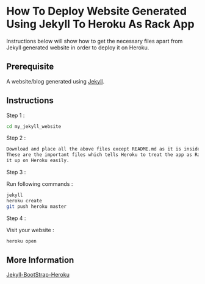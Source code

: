 # How To Deploy Website Generated Using Jekyll To Heroku As Rack App

Instructions below will show how to get the necessary files apart from Jekyll generated website in order to deploy it on Heroku.

## Prerequisite

A website/blog generated using [Jekyll](https://github.com/mojombo/jekyll).

## Instructions

Step 1 : 
```bash
cd my_jekyll_website

```
Step 2 :

```bash
Download and place all the above files except README.md as it is inside my_jekyll_website. 
These are the important files which tells Heroku to treat the app as Rack app and just sets
it up on Heroku easily.
```

Step 3 :

Run following commands :
```bash
jekyll
heroku create
git push heroku master
```

Step 4 : 

Visit your website :
```bash
heroku open
```

## More Information

[Jekyll-BootStrap-Heroku](https://github.com/nblumoe/jekyll-bootstrap-heroku)

